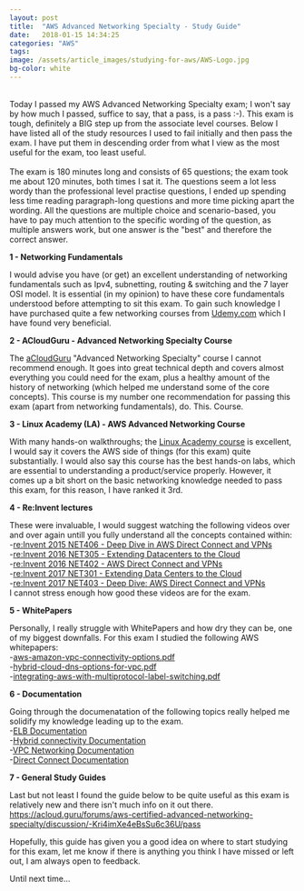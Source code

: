 ```yaml
---
layout: post
title:  "AWS Advanced Networking Specialty - Study Guide"
date:   2018-01-15 14:34:25
categories: "AWS"
tags: 
image: /assets/article_images/studying-for-aws/AWS-Logo.jpg
bg-color: white
---
```

<br>
Today I passed my AWS Advanced Networking Specialty exam; I won't say by how much I passed, suffice to say, that a pass, is a pass :-). This exam is tough, definitely a BIG step up from the associate level courses. Below I have listed all of the study resources I used to fail initially and then pass the exam.  I have put them in descending order from what I view as the most useful for the exam, too least useful.
<br>
<br>
The exam is 180 minutes long and consists of 65 questions; the exam took me about 120 minutes, both times I sat it. The questions seem a lot less wordy than the professional level practise questions, I ended up spending less time reading paragraph-long questions and more time picking apart the wording. All the questions are multiple choice and scenario-based, you have to pay much attention to the specific wording of the question, as multiple answers work, but one answer is the "best" and therefore the correct answer. 

**1 - Networking Fundamentals**

 I would advise you have (or get) an excellent understanding of networking fundamentals such as Ipv4, subnetting, routing & switching and the 7 layer OSI model. It is essential (in my opinion) to have these core fundamentals understood before attempting to sit this exam. To gain such knowledge I have purchased quite a few networking courses from [Udemy.com](https://www.udemy.com/courses/search/?ref=home&src=ukw&q=networking) which I have found very beneficial. 

**2 - ACloudGuru - Advanced Networking Specialty Course**

The [aCloudGuru](https://acloud.guru/learn/aws-certified-advanced-networking-specialty) "Advanced Networking Specialty" course I cannot recommend enough. It goes into great technical depth and covers almost everything you could need for the exam, plus a healthy amount of the history of networking (which helped me understand some of the core concepts). This course is my number one recommendation for passing this exam (apart from networking fundamentals), do. This. Course.

**3 - Linux Academy (LA) - AWS Advanced Networking Course**

With many hands-on walkthroughs; the [Linux Academy course](https://linuxacademy.com/amazon-web-services/training/course/name/aws-certified-networking-specialty) is excellent, I would say it covers the AWS side of things (for this exam) quite substantially. I would also say this course has the best hands-on labs, which are essential to understanding a product/service properly. However, it comes up a bit short on the basic networking knowledge needed to pass this exam, for this reason, I have ranked it 3rd. 

**4 - Re:Invent lectures**

These were invaluable, I would suggest watching the following videos over and over again untill you fully understand all the concepts contained within:
<br>
-[re:Invent 2015 NET406 - Deep Dive in AWS Direct Connect and VPNs](https://www.youtube.com/watch?v=SMvom9QjkPk)
<br>
-[re:Invent 2016 NET305 - Extending Datacenters to the Cloud](https://www.youtube.com/watch?v=F2AWkGem7Sw)
<br>
-[re:Invent 2016 NET402 - AWS Direct Connect and VPNs](https://www.youtube.com/watch?v=Qep11X1r1QA)
<br>
-[re:Invent 2017 NET301 - Extending Data Centers to the Cloud](https://youtu.be/lN2RybC9Vbk)
<br>
-[re:Invent 2017 NET403 - Deep Dive: AWS Direct Connect and VPNs](https://youtu.be/eNxPhHTN8gY)
<br>
I cannot stress enough how good these videos are for the exam.

**5 - WhitePapers**

Personally, I really struggle with WhitePapers and how dry they can be, one of my biggest downfalls. For this exam I studied the following AWS whitepapers:
<br>
-[aws-amazon-vpc-connectivity-options.pdf](https://d1.awsstatic.com/whitepapers/aws-amazon-vpc-connectivity-options.pdf)
<br>
-[hybrid-cloud-dns-options-for-vpc.pdf](https://d1.awsstatic.com/whitepapers/hybrid-cloud-dns-options-for-vpc.pdf)
<br>
-[integrating-aws-with-multiprotocol-label-switching.pdf](https://d1.awsstatic.com/whitepapers/Networking/integrating-aws-with-multiprotocol-label-switching.pdf) 
<br>

**6 - Documentation**

Going through the documenatation of the following topics really helped me solidify my knowledge leading up to the exam.
<br>
-[ELB Documentation](http://docs.aws.amazon.com/elasticloadbalancing/latest/userguide/what-is-load-balancing.html)
<br>
-[Hybrid connectivity Documentation](https://docs.aws.amazon.com/AmazonVPC/latest/NetworkAdminGuide/Introduction.html)
<br>
-[VPC Networking Documentation](https://docs.aws.amazon.com/AmazonVPC/latest/UserGuide/VPC_Networking.html)
<br>
-[Direct Connect Documentation](https://docs.aws.amazon.com/directconnect/latest/UserGuide/Welcome.html)

**7 - General Study Guides**

Last but not least I found the guide below to be quite useful as this exam is relatively new and there isn't much info on it out there.
https://acloud.guru/forums/aws-certified-advanced-networking-specialty/discussion/-Kri4imXe4eBsSu6c36U/pass

Hopefully, this guide has given you a good idea on where to start studying for this exam, let me know if there is anything you think I have missed or left out, I am always open to feedback.

Until next time...
